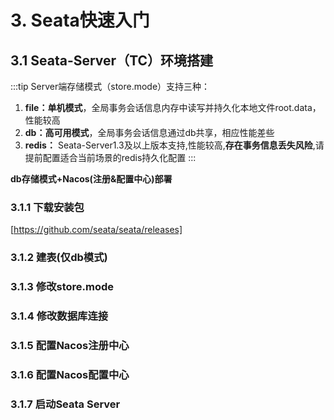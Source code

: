 # 3. Seata快速入门

## 3.1  Seata-Server（TC）环境搭建

:::tip Server端存储模式（store.mode）支持三种：
1. **file：单机模式**，全局事务会话信息内存中读写并持久化本地文件root.data，性能较高 
2. **db：高可用模式**，全局事务会话信息通过db共享，相应性能差些 
3. **redis：**  Seata-Server1.3及以上版本支持,性能较高,**存在事务信息丢失风险**,请提前配置适合当前场景的redis持久化配置
:::

**db存储模式+Nacos(注册&配置中心)部署**

### 3.1.1 下载安装包

[https://github.com/seata/seata/releases]


### 3.1.2 建表(仅db模式)

### 3.1.3 修改store.mode

### 3.1.4 修改数据库连接

### 3.1.5 配置Nacos注册中心

### 3.1.6 配置Nacos配置中心

### 3.1.7 启动Seata Server

